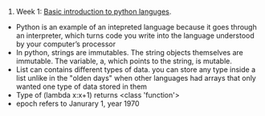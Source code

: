 1. Week 1: [Basic introduction to python languges](Week+1.ipynb). 
- Python is an example of an intepreted language because it goes through an interpreter, which turns code you write into the language understood by your computer’s processor 
- In python, strings are immutables. The string objects themselves are immutable. The variable, a, which points to the string, is mutable.
- List can contains different types of data. you can store any type inside a list unlike in the "olden days" when other languages had arrays that only wanted one type of data stored in them
- Type of (lambda x:x+1) returns <class 'function'>
- epoch refers to Janurary 1, year 1970
